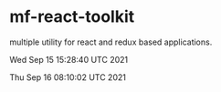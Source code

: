 # mf-react-toolkit
multiple utility for react and redux based applications.


Wed Sep 15 15:28:40 UTC 2021

Thu Sep 16 08:10:02 UTC 2021